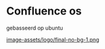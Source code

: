 # Confluence os
gebasseerd op ubuntu

[image-assets/logo/final-no-bg-1.png](https://github.com/3spress0/Confluence-os/blob/main/image-assets/logo/final-no-bg-1.png?raw=true)
